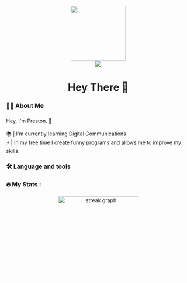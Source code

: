 
<div align="center">
  <img height="150" src="https://media.tenor.com/-YY2xo50Z_gAAAAi/cat-cute.gif"/>
</div>


<div align="center">
  <img src="https://visitor-badge.laobi.icu/badge?page_id=9ekt.9ekt&"  />
</div>

###

<h1 align="center">Hey There 👋</h1>

###

<h3 align="left">👩‍💻  About Me</h3>

###

<p align="left">Hey, I'm Preston. 👋<br><br>📚 | I'm currently learning Digital Communications<br>⚡ | In my free time I create funny programs and allows me to improve my skills.</p>

###

<h3 align="left">🛠 Language and tools</h3>

###

<div align="left">
  
</div>

###

<h3 align="left">🔥   My Stats :</h3>

###

<div align="center">
  <img src="https://streak-stats.demolab.com?user=9ekt&locale=en&mode=daily&theme=dark&hide_border=false&border_radius=5&order=3" height="220" alt="streak graph"  />
</div>

###
